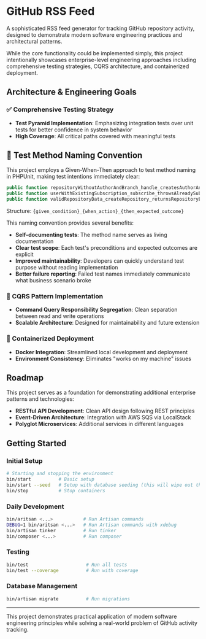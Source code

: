 # GitHub RSS Feed

A sophisticated RSS feed generator for tracking GitHub repository activity, designed to demonstrate modern software engineering practices and architectural patterns.

While the core functionality could be implemented simply, this project intentionally showcases enterprise-level engineering approaches including comprehensive testing strategies, CQRS architecture, and containerized deployment.

## Architecture & Engineering Goals

### ✅ Comprehensive Testing Strategy
- **Test Pyramid Implementation**: Emphasizing integration tests over unit tests for better confidence in system behavior
- **High Coverage**: All critical paths covered with meaningful tests

##  🧪 Test Method Naming Convention

This project employs a Given-When-Then approach to test method naming in PHPUnit, making test intentions immediately clear:

```php
public function repositoryWithoutAuthorAndBranch_handle_createsAuthorAndBranchAndRepository()
public function userWithExistingSubscription_subscribe_throwsAlreadySubscribedException()
public function validRepositoryData_createRepository_returnsRepositoryEntity()
```

Structure: `{given_condition}_{when_action}_{then_expected_outcome}`

This naming convention provides several benefits:

- **Self-documenting tests**: The method name serves as living documentation
- **Clear test scope**: Each test's preconditions and expected outcomes are explicit
- **Improved maintainability**: Developers can quickly understand test purpose without reading implementation
- **Better failure reporting**: Failed test names immediately communicate what business scenario broke

### 🔄 CQRS Pattern Implementation
- **Command Query Responsibility Segregation**: Clean separation between read and write operations
- **Scalable Architecture**: Designed for maintainability and future extension

### 🐳 Containerized Deployment
- **Docker Integration**: Streamlined local development and deployment
- **Environment Consistency**: Eliminates "works on my machine" issues

## Roadmap

This project serves as a foundation for demonstrating additional enterprise patterns and technologies:

- **RESTful API Development**: Clean API design following REST principles
- **Event-Driven Architecture**: Integration with AWS SQS via LocalStack
- **Polyglot Microservices**: Additional services in different languages

## Getting Started

### Initial Setup

```bash
# Starting and stopping the environment
bin/start          # Basic setup
bin/start --seed   # Setup with database seeding (this will wipe out the existing database content)
bin/stop           # Stop containers
```

### Daily Development

```bash
bin/aritsan <...>           # Run Artisan commands
DEBUG=1 bin/aritsan <...>   # Run Artisan commands with xdebug
bin/artisan tinker          # Run tinker
bin/composer <...>          # Run composer
```

### Testing

```bash
bin/test                     # Run all tests
bin/test --coverage          # Run with coverage
```

### Database Management

```bash
bin/artisan migrate          # Run migrations
```

---

This project demonstrates practical application of modern software engineering principles while solving a real-world problem of GitHub activity tracking.
